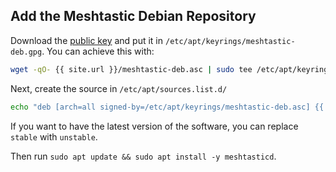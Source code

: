 ## Add the Meshtastic Debian Repository

Download the [public key](meshtastic-deb.gpg) and put it in
`/etc/apt/keyrings/meshtastic-deb.gpg`. You can achieve this with:

```bash
wget -qO- {{ site.url }}/meshtastic-deb.asc | sudo tee /etc/apt/keyrings/meshtastic-deb.asc >/dev/null
```

Next, create the source in `/etc/apt/sources.list.d/`

```bash
echo "deb [arch=all signed-by=/etc/apt/keyrings/meshtastic-deb.asc] {{ site.url }}/deb stable main" | sudo tee /etc/apt/sources.list.d/meshtastic-deb.list >/dev/null
```

If you want to have the latest version of the software, you can replace `stable` with `unstable`.

Then run `sudo apt update && sudo apt install -y meshtasticd`.
